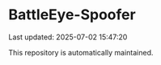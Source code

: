 # BattleEye-Spoofer

Last updated: 2025-07-02 15:47:20

This repository is automatically maintained.
